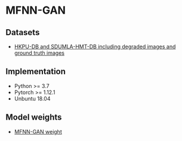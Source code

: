 # MFNN-GAN

## Datasets 
* [HKPU-DB and SDUMLA-HMT-DB including degraded images and ground truth images](https://drive.google.com/file/d/19ak33jS41futpFHHlI1uBz4yn_KxFJEW/view?usp=drive_link)

## Implementation
* Python >= 3.7
* Pytorch >= 1.12.1
* Unbuntu 18.04

## Model weights 
* [MFNN-GAN weight](https://drive.google.com/file/d/1B5IJB4einBzyhPvOOPKH7UDOW2Wbq3lv/view?usp=drive_link)
